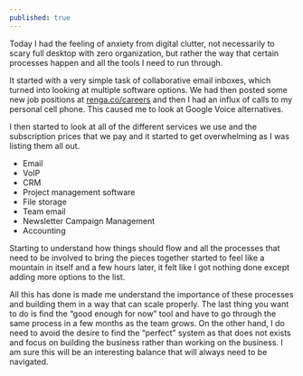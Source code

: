 ```yaml
---
published: true
---
```

Today I had the feeling of anxiety from digital clutter, not necessarily to scary full desktop with zero organization, but rather the way that certain processes happen and all the tools I need to run through.

It started with a very simple task of collaborative email inboxes, which turned into looking at multiple software options. We had then posted some new job positions at [renga.co/careers](https://renga.co/careers) and then I had an influx of calls to my personal cell phone. This caused me to look at Google Voice alternatives.

I then started to look at all of the different services we use and the subscription prices that we pay and it started to get overwhelming as I was listing them all out.

- Email
- VoIP
- CRM
- Project management software
- File storage
- Team email
- Newsletter Campaign Management
- Accounting

Starting to understand how things should flow and all the processes that need to be involved to bring the pieces together started to feel like a mountain in itself and a few hours later, it felt like I got nothing done except adding more options to the list.

All this has done is made me understand the importance of these processes and building them in a way that can scale properly. The last thing you want to do is find the “good enough for now” tool and have to go through the same process in a few months as the team grows. On the other hand, I do need to avoid the desire to find the “perfect” system as that does not exists and focus on building the business rather than working on the business. I am sure this will be an interesting balance that will always need to be navigated.
